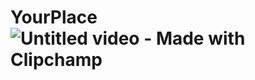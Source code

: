# YourPlace![Untitled video - Made with Clipchamp](https://github.com/Aliozzaim/YourPlace/assets/125793435/b834cc58-ae80-477e-8773-e73408764d79)
